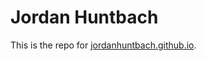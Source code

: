 # Jordan Huntbach

This is the repo for [jordanhuntbach.github.io](http://jordanhuntbach.github.io).